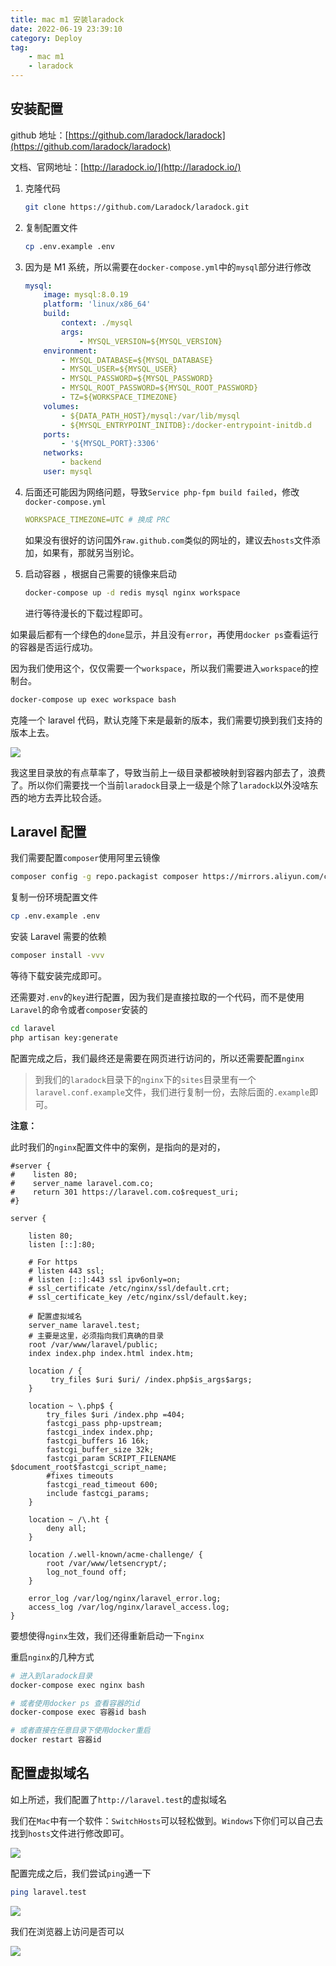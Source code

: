 ```yaml
---
title: mac m1 安装laradock
date: 2022-06-19 23:39:10
category: Deploy
tag:
    - mac m1
    - laradock
---
```


## 安装配置

github 地址：[https://github.com/laradock/laradock](https://github.com/laradock/laradock)

文档、官网地址：[http://laradock.io/](http://laradock.io/)

1.  克隆代码

    ```bash
    git clone https://github.com/Laradock/laradock.git
    ```

2.  复制配置文件

    ```bash
    cp .env.example .env
    ```

3.  因为是 M1 系统，所以需要在`docker-compose.yml`中的`mysql`部分进行修改

    ```yaml
    mysql:
        image: mysql:8.0.19
        platform: 'linux/x86_64'
        build:
            context: ./mysql
            args:
                - MYSQL_VERSION=${MYSQL_VERSION}
        environment:
            - MYSQL_DATABASE=${MYSQL_DATABASE}
            - MYSQL_USER=${MYSQL_USER}
            - MYSQL_PASSWORD=${MYSQL_PASSWORD}
            - MYSQL_ROOT_PASSWORD=${MYSQL_ROOT_PASSWORD}
            - TZ=${WORKSPACE_TIMEZONE}
        volumes:
            - ${DATA_PATH_HOST}/mysql:/var/lib/mysql
            - ${MYSQL_ENTRYPOINT_INITDB}:/docker-entrypoint-initdb.d
        ports:
            - '${MYSQL_PORT}:3306'
        networks:
            - backend
        user: mysql
    ```

4.  后面还可能因为网络问题，导致`Service php-fpm build failed`，修改`docker-compose.yml`

    ```yaml
    WORKSPACE_TIMEZONE=UTC # 换成 PRC
    ```

    如果没有很好的访问国外`raw.github.com`类似的网址的，建议去`hosts`文件添加，如果有，那就另当别论。

5.  启动容器 ，根据自己需要的镜像来启动

    ```bash
    docker-compose up -d redis mysql nginx workspace
    ```

    进行等待漫长的下载过程即可。

如果最后都有一个绿色的`done`显示，并且没有`error`，再使用`docker ps`查看运行的容器是否运行成功。

因为我们使用这个，仅仅需要一个`workspace`，所以我们需要进入`workspace`的控制台。

```bash
docker-compose up exec workspace bash
```

克隆一个 laravel 代码，默认克隆下来是最新的版本，我们需要切换到我们支持的版本上去。

![](https://xingqiu-tuchuang-1256524210.cos.ap-shanghai.myqcloud.com/4021/20220221211556.png)

我这里目录放的有点草率了，导致当前上一级目录都被映射到容器内部去了，浪费了。所以你们需要找一个当前`laradock`目录上一级是个除了`laradock`以外没啥东西的地方去弄比较合适。

## Laravel 配置

我们需要配置`composer`使用阿里云镜像

```bash
composer config -g repo.packagist composer https://mirrors.aliyun.com/composer/
```

复制一份环境配置文件

```bash
cp .env.example .env
```

安装 Laravel 需要的依赖

```bash
composer install -vvv
```

等待下载安装完成即可。

还需要对`.env`的`key`进行配置，因为我们是直接拉取的一个代码，而不是使用`Laravel`的命令或者`composer`安装的

```bash
cd laravel
php artisan key:generate
```

配置完成之后，我们最终还是需要在网页进行访问的，所以还需要配置`nginx`

> 到我们的`laradock`目录下的`nginx`下的`sites`目录里有一个`laravel.conf.example`文件，我们进行复制一份，去除后面的`.example`即可。

**注意：**

此时我们的`nginx`配置文件中的案例，是指向的是对的，

```nginx
#server {
#    listen 80;
#    server_name laravel.com.co;
#    return 301 https://laravel.com.co$request_uri;
#}

server {

    listen 80;
    listen [::]:80;

    # For https
    # listen 443 ssl;
    # listen [::]:443 ssl ipv6only=on;
    # ssl_certificate /etc/nginx/ssl/default.crt;
    # ssl_certificate_key /etc/nginx/ssl/default.key;

    # 配置虚拟域名
    server_name laravel.test;
    # 主要是这里，必须指向我们真确的目录
    root /var/www/laravel/public;
    index index.php index.html index.htm;

    location / {
         try_files $uri $uri/ /index.php$is_args$args;
    }

    location ~ \.php$ {
        try_files $uri /index.php =404;
        fastcgi_pass php-upstream;
        fastcgi_index index.php;
        fastcgi_buffers 16 16k;
        fastcgi_buffer_size 32k;
        fastcgi_param SCRIPT_FILENAME $document_root$fastcgi_script_name;
        #fixes timeouts
        fastcgi_read_timeout 600;
        include fastcgi_params;
    }

    location ~ /\.ht {
        deny all;
    }

    location /.well-known/acme-challenge/ {
        root /var/www/letsencrypt/;
        log_not_found off;
    }

    error_log /var/log/nginx/laravel_error.log;
    access_log /var/log/nginx/laravel_access.log;
}

```

要想使得`nginx`生效，我们还得重新启动一下`nginx`

重启`nginx`的几种方式

```bash
# 进入到laradock目录
docker-compose exec nginx bash

# 或者使用docker ps 查看容器的id
docker-compose exec 容器id bash

# 或者直接在任意目录下使用docker重启
docker restart 容器id
```

## 配置虚拟域名

如上所述，我们配置了`http://laravel.test`的虚拟域名

我们在`Mac`中有一个软件：`SwitchHosts`可以轻松做到。`Windows`下你们可以自己去找到`hosts`文件进行修改即可。

![](https://xingqiu-tuchuang-1256524210.cos.ap-shanghai.myqcloud.com/4021/20220221215315.png)

配置完成之后，我们尝试`ping`通一下

```bash
ping laravel.test
```

![](https://xingqiu-tuchuang-1256524210.cos.ap-shanghai.myqcloud.com/4021/20220221215419.png)

我们在浏览器上访问是否可以

![](https://xingqiu-tuchuang-1256524210.cos.ap-shanghai.myqcloud.com/4021/20220221215526.png)
